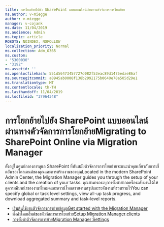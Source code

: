 ```yaml
---
title: การโยกย้ายไปยัง SharePoint แบบออนไลน์ผ่านทางตัวจัดการการโยกย้าย
ms.author: v-miegge
author: v-miegge
manager: v-cojank
ms.date: 11/04/2019
ms.audience: Admin
ms.topic: article
ROBOTS: NOINDEX, NOFOLLOW
localization_priority: Normal
ms.collection: Adm_O365
ms.custom:
- "5300030"
- "3192"
ms.assetid: ''
ms.openlocfilehash: 551d56473457727d082f53eac89d1475edae86af
ms.sourcegitcommit: a8945ab0008f138b2992175b0640e78a505d29e1
ms.translationtype: MT
ms.contentlocale: th-TH
ms.lasthandoff: 11/04/2019
ms.locfileid: "37964348"
---
```

# <a name="migrating-to-sharepoint-online-via-migration-manager"></a><span data-ttu-id="7a088-102">การโยกย้ายไปยัง SharePoint แบบออนไลน์ผ่านทางตัวจัดการการโยกย้าย</span><span class="sxs-lookup"><span data-stu-id="7a088-102">Migrating to SharePoint Online via Migration Manager</span></span>

<span data-ttu-id="7a088-103">ตั้งอยู่ในศูนย์กลางการดูแล SharePoint ที่ทันสมัยตัวจัดการการโยกย้ายจะแนะนำคุณเกี่ยวกับการเซ็ตอัพของไคลเอนต์ของคุณและการสร้างงานของคุณ</span><span class="sxs-lookup"><span data-stu-id="7a088-103">Located in the modern SharePoint Admin Center, the Migration Manager guides you through the setup of your clients and the creation of your tasks.</span></span> <span data-ttu-id="7a088-104">คุณสามารถระบุการตั้งค่าสากลหรือระดับงานได้ให้ดูความคืบหน้าของงานทั้งหมดและดาวน์โหลดรายงานสรุปและระดับงานที่รวบรวมไว้</span><span class="sxs-lookup"><span data-stu-id="7a088-104">You can specify global or task level settings, view all-up task progress, and download aggregated summary and task-level reports.</span></span>

* [<span data-ttu-id="7a088-105">เริ่มต้นใช้งานตัวจัดการการย้ายข้อมูล</span><span class="sxs-lookup"><span data-stu-id="7a088-105">Get started with the Migration Manager</span></span>](https://docs.microsoft.com/sharepointmigration/mm-get-started)
* [<span data-ttu-id="7a088-106">ตั้งค่าไคลเอ็นต์ของตัวจัดการการโยกย้าย</span><span class="sxs-lookup"><span data-stu-id="7a088-106">Setup Migration Manager clients</span></span>](https://docs.microsoft.com/sharepointmigration/mm-setup-clients)
* [<span data-ttu-id="7a088-107">การตั้งค่าตัวจัดการการย้าย</span><span class="sxs-lookup"><span data-stu-id="7a088-107">Migration Manager Settings</span></span>](https://docs.microsoft.com/sharepointmigration/mm-settings)